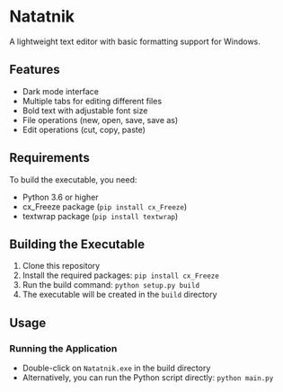 # Natatnik

A lightweight text editor with basic formatting support for Windows.

## Features

- Dark mode interface
- Multiple tabs for editing different files
- Bold text with adjustable font size
- File operations (new, open, save, save as)
- Edit operations (cut, copy, paste)

## Requirements

To build the executable, you need:
- Python 3.6 or higher
- cx_Freeze package (`pip install cx_Freeze`)
- textwrap package (`pip install textwrap`)

## Building the Executable

1. Clone this repository
2. Install the required packages: `pip install cx_Freeze`
3. Run the build command: `python setup.py build`
4. The executable will be created in the `build` directory

## Usage

### Running the Application

- Double-click on `Natatnik.exe` in the build directory
- Alternatively, you can run the Python script directly: `python main.py`

